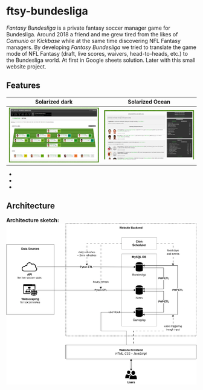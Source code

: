 # ftsy-bundesliga

*Fantasy Bundesliga* is a private fantasy soccer manager game for Bundesliga. Around 2018 a friend and me grew tired from the likes of *Comunio* or 
*Kickbase* while at the same time discovering NFL Fantasy managers. By developing *Fantasy Bundesliga* we tried to translate the game mode of NFL Fantasy (draft, live scores, waivers, head-to-heads, etc.) to the Bundesliga world. At first in Google sheets solution. Later with this small website project.

## Features

Solarized dark             |  Solarized Ocean         |
:-------------------------:|:-------------------------:|
![](/documentation/ftsy-buli-screenshot-aufstellung.png)  |  ![](/documentation/ftsy-buli-screenshot-home.png)

* 
*
*



## Architecture



**Architecture sketch:**
![Architecture sketch of Fantasy Bundesliga](/documentation/ftsy-buli-architecture-sketch.png)
